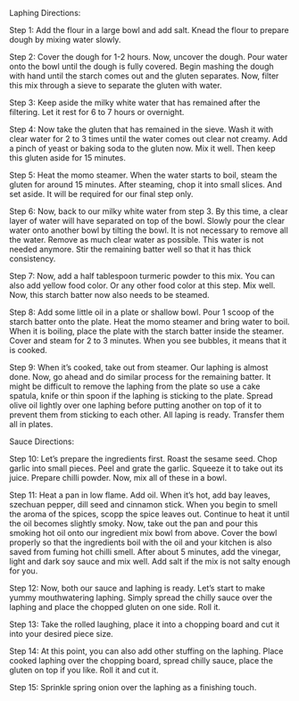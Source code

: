 Laphing Directions:

Step 1:
 Add the flour in a large bowl and add salt. Knead the flour to prepare dough by mixing water slowly.

Step 2:
Cover the dough for 1-2 hours. Now, uncover the dough. Pour water onto the bowl until the dough is fully covered. Begin mashing the dough with hand until the starch comes out and the gluten separates. Now, filter this mix through a sieve to separate the gluten with water.

Step 3:
Keep aside the milky white water that has remained after the filtering. Let it rest for 6 to 7 hours or overnight.

Step 4:
Now take the gluten that has remained in the sieve. Wash it with clear water for 2 to 3 times until the water comes out clear not creamy. Add a pinch of yeast or baking soda to the gluten now. Mix it well. Then keep this gluten aside for 15 minutes.

Step 5:
Heat the momo steamer. When the water starts to boil, steam the gluten for around 15 minutes. After steaming, chop it into small slices. And set aside. It will be required for our final step only.

Step 6:
Now, back to our milky white water from step 3. By this time, a clear layer of water will have separated on top of the bowl. Slowly pour the clear water onto another bowl by tilting the bowl. It is not necessary to remove all the water. Remove as much clear water as possible. This water is not needed anymore. Stir the remaining batter well so that it has thick consistency.

Step 7:
Now, add a half tablespoon turmeric powder to this mix. You can also add yellow food color. Or any other food color at this step. Mix well. Now, this starch batter now also needs to be steamed.

Step 8:
Add some little oil in a plate or shallow bowl. Pour 1 scoop of the starch batter onto the plate. Heat the momo steamer and bring water to boil. When it is boiling, place the plate with the starch batter inside the steamer. Cover and steam for 2 to 3 minutes. When you see bubbles, it means that it is cooked.

Step 9:
When it’s cooked, take out from steamer. Our laphing is almost done. Now, go ahead and do similar process for the remaining batter. It might be difficult to remove the laphing from the plate so use a cake spatula, knife or thin spoon if the laphing is sticking to the plate. Spread olive oil lightly over one laphing before putting another on top of it to prevent them from sticking to each other. All laping is ready. Transfer them all in plates.

Sauce Directions:

Step 10: Let’s prepare the ingredients first. Roast the sesame seed. Chop garlic into small pieces. Peel and grate the garlic. Squeeze it to take out its juice. Prepare chilli powder. Now, mix all of these in a bowl.

Step 11:
Heat a pan in low flame. Add oil. When it’s hot, add bay leaves, szechuan pepper, dill seed and cinnamon stick. When you begin to smell the aroma of the spices, scopp the spice leaves out. Continue to heat it until the oil becomes slightly smoky. Now, take out the pan and pour this smoking hot oil onto our ingredient mix bowl from above. Cover the bowl properly so that the ingredients boil with the oil and your kitchen is also saved from fuming hot chilli smell. After about 5 minutes, add the vinegar, light and dark soy sauce and mix well. Add salt if the mix is not salty enough for you.

Step 12:
Now, both our sauce and laphing is ready.  Let’s start to make yummy mouthwatering laphing. Simply spread the chilly sauce over the laphing and place the chopped gluten on one side. Roll it.

Step 13:
Take the rolled laughing, place it into a chopping board and cut it into your desired piece size.

Step 14:
At this point, you can also add other stuffing on the laphing. Place cooked laphing over the chopping board, spread chilly sauce, place the gluten on top if you like. Roll it and cut it.

Step 15:
Sprinkle spring onion over the laphing as a finishing touch.